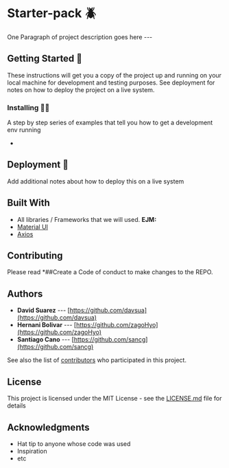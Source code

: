 # Starter-pack 🪲

One Paragraph of project description goes here ---

## Getting Started 🤔

These instructions will get you a copy of the project up and running on your local machine for development and testing purposes. See deployment for notes on how to deploy the project on a live system.

### Installing 🧑‍💻

A step by step series of examples that tell you how to get a development env running

- 

## Deployment 🍃

Add additional notes about how to deploy this on a live system

## Built With

- All libraries / Frameworks that we will used.
  **EJM:**
- [Material UI](https://mui.com/material-ui/getting-started/usage/)
- [Axios](https://axios-http.com/docs/intro)

## Contributing

Please read \*##Create a Code of conduct to make changes to the REPO.

## Authors

- **David Suarez** --- [https://github.com/davsua](https://github.com/davsua)
- **Hernani Bolivar** --- [https://github.com/zagoHyo](https://github.com/zagoHyo)
- **Santiago Cano** --- [https://github.com/sancg](https://github.com/sancg)

See also the list of [contributors](https://github.com/sancg/starter-pack/contributors) who participated in this project.

## License

This project is licensed under the MIT License - see the [LICENSE.md](LICENSE.md) file for details

## Acknowledgments

- Hat tip to anyone whose code was used
- Inspiration
- etc
